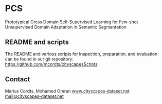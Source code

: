 # PCS
Prototypical Cross Domain Self-Supervised Learning for Few-shot Unsupervised  Domain Adaptation in Semantic Segmentation

README and scripts
------------------

The README and various scripts for inspection, preparation, and evaluation can be found in our git repository:
https://github.com/mcordts/cityscapesScripts

Contact
-------

Marius Cordts, Mohamed Omran
www.cityscapes-dataset.net
mail@cityscapes-dataset.net
